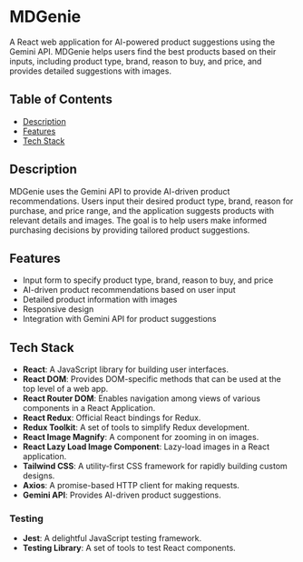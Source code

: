 # MDGenie

A React web application for AI-powered product suggestions using the Gemini API. MDGenie helps users find the best products based on their inputs, including product type, brand, reason to buy, and price, and provides detailed suggestions with images.

## Table of Contents

- [Description](#description)
- [Features](#features)
- [Tech Stack](#tech-stack)

## Description

MDGenie uses the Gemini API to provide AI-driven product recommendations. Users input their desired product type, brand, reason for purchase, and price range, and the application suggests products with relevant details and images. The goal is to help users make informed purchasing decisions by providing tailored product suggestions.

## Features

- Input form to specify product type, brand, reason to buy, and price
- AI-driven product recommendations based on user input
- Detailed product information with images
- Responsive design
- Integration with Gemini API for product suggestions

## Tech Stack

- **React**: A JavaScript library for building user interfaces.
- **React DOM**: Provides DOM-specific methods that can be used at the top level of a web app.
- **React Router DOM**: Enables navigation among views of various components in a React Application.
- **React Redux**: Official React bindings for Redux.
- **Redux Toolkit**: A set of tools to simplify Redux development.
- **React Image Magnify**: A component for zooming in on images.
- **React Lazy Load Image Component**: Lazy-load images in a React application.
- **Tailwind CSS**: A utility-first CSS framework for rapidly building custom designs.
- **Axios**: A promise-based HTTP client for making requests.
- **Gemini API**: Provides AI-driven product suggestions.

### Testing

- **Jest**: A delightful JavaScript testing framework.
- **Testing Library**: A set of tools to test React components.